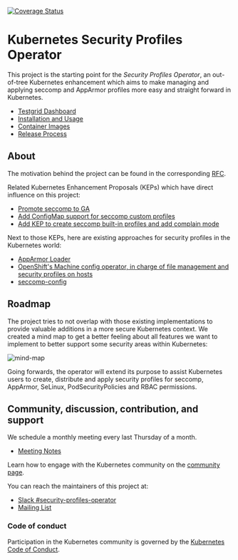 [![Coverage Status](https://coveralls.io/repos/github/kubernetes-sigs/security-profiles-operator/badge.svg?branch=master)](https://coveralls.io/github/kubernetes-sigs/security-profiles-operator?branch=master)

# Kubernetes Security Profiles Operator

This project is the starting point for the _Security Profiles Operator_, an
out-of-tree Kubernetes enhancement which aims to make managing and applying
seccomp and AppArmor profiles more easy and straight forward in Kubernetes.

- [Testgrid Dashboard](https://testgrid.k8s.io/sig-node-security-profiles-operator)
- [Installation and Usage](installation-usage.md)
- [Container Images](https://console.cloud.google.com/gcr/images/k8s-staging-security-profiles-operator/GLOBAL/security-profiles-operator)
- [Release Process](./release.md)

## About

The motivation behind the project can be found in the corresponding [RFC][0].

[0]: RFC.md

Related Kubernetes Enhancement Proposals (KEPs) which have direct influence on
this project:

- [Promote seccomp to GA][1]
- [Add ConfigMap support for seccomp custom profiles][2]
- [Add KEP to create seccomp built-in profiles and add complain mode][3]

Next to those KEPs, here are existing approaches for security profiles in
the Kubernetes world:

- [AppArmor Loader][4]
- [OpenShift's Machine config operator, in charge of file management and security profiles on hosts][5]
- [seccomp-config][6]

[1]: https://github.com/kubernetes/enhancements/pull/1148
[2]: https://github.com/kubernetes/enhancements/pull/1269
[3]: https://github.com/kubernetes/enhancements/pull/1257
[4]: https://github.com/kubernetes/kubernetes/tree/c30da3839c8e13fdff59ef5115e982362b2c90ed/test/images/apparmor-loader
[5]: https://github.com/openshift/machine-config-operator/tree/master/docs
[6]: https://github.com/UKHomeOffice/seccomp-config

## Roadmap

The project tries to not overlap with those existing implementations to provide
valuable additions in a more secure Kubernetes context. We created a mind map to
get a better feeling about all features we want to implement to better support
some security areas within Kubernetes:

![mind-map](.github/roadmap.svg)

Going forwards, the operator will extend its purpose to assist Kubernetes users
to create, distribute and apply security profiles for seccomp, AppArmor, SeLinux,
PodSecurityPolicies and RBAC permissions.

## Community, discussion, contribution, and support

We schedule a monthly meeting every last Thursday of a month.

- [Meeting Notes][8]

[8]: https://docs.google.com/document/d/1FQHYdyd7PTCi7_Vd8erPS4nztp0blvivK87HhXqz4uc/edit?usp=sharing

Learn how to engage with the Kubernetes community on the [community
page](http://kubernetes.io/community/).

You can reach the maintainers of this project at:

- [Slack #security-profiles-operator](https://kubernetes.slack.com/messages/security-profiles-operator)
- [Mailing List](https://groups.google.com/forum/#!forum/kubernetes-dev)

### Code of conduct

Participation in the Kubernetes community is governed by the [Kubernetes Code of
Conduct](code-of-conduct.md).

[owners]: https://git.k8s.io/community/contributors/guide/owners.md
[creative commons 4.0]: https://git.k8s.io/website/LICENSE
